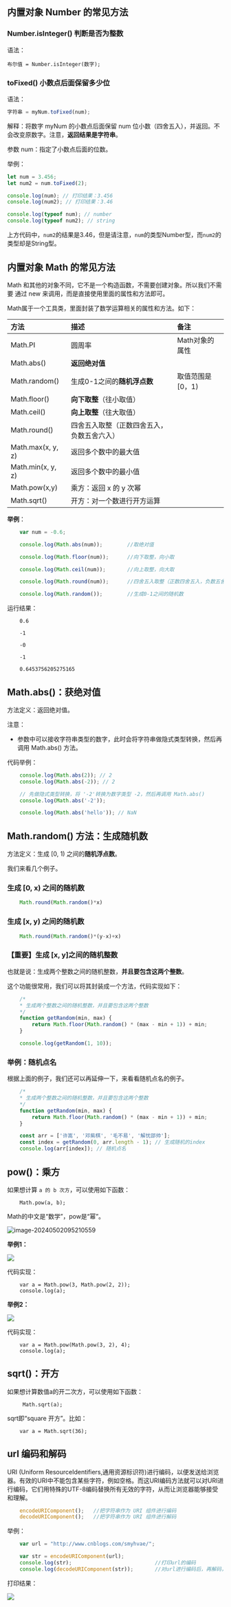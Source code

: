 
## 内置对象 Number 的常见方法


### Number.isInteger() 判断是否为整数

语法：

```
布尔值 = Number.isInteger(数字);
```


### toFixed() 小数点后面保留多少位

语法：

```js
字符串 = myNum.toFixed(num);
```

解释：将数字 myNum 的小数点后面保留 num 位小数（四舍五入），并返回。不会改变原数字。注意，**返回结果是字符串**。

参数 num：指定了小数点后面的位数。

举例：

```js
let num = 3.456;
let num2 = num.toFixed(2);

console.log(num); // 打印结果：3.456
console.log(num2); // 打印结果：3.46

console.log(typeof num); // number
console.log(typeof num2); // string
```

上方代码中，`num2`的结果是3.46，但是请注意，`num`的类型Number型，而`num2`的类型却是String型。


## 内置对象 Math 的常见方法

Math 和其他的对象不同，它不是一个构造函数，不需要创建对象。所以我们不需要 通过 new 来调用，而是直接使用里面的属性和方法即可。

Math属于一个工具类，里面封装了数学运算相关的属性和方法。如下：

| 方法 | 描述 | 备注 |
|:-------------|:-------------|:-------------|
| Math.PI | 圆周率 | Math对象的属性  |
| Math.abs() |  **返回绝对值** |  |
| Math.random() | 生成0-1之间的**随机浮点数** | 取值范围是 [0，1) |
| Math.floor() | **向下取整**（往小取值） |  |
| Math.ceil() | **向上取整**（往大取值） |  |
| Math.round() | 四舍五入取整（正数四舍五入，负数五舍六入） |  |
| Math.max(x, y, z)  | 返回多个数中的最大值 |  |
| Math.min(x, y, z)  | 返回多个数中的最小值 |  |
| Math.pow(x,y) | 乘方：返回 x 的 y 次幂 |  |
| Math.sqrt() | 开方：对一个数进行开方运算 |  |



**举例**：

```javascript
    var num = -0.6;

    console.log(Math.abs(num));        //取绝对值

    console.log(Math.floor(num));      //向下取整，向小取

    console.log(Math.ceil(num));       //向上取整，向大取

    console.log(Math.round(num));      //四舍五入取整（正数四舍五入，负数五舍六入）

    console.log(Math.random());        //生成0-1之间的随机数
```

运行结果：

```
    0.6

    -1

    -0

    -1

    0.6453756205275165
```

##  Math.abs()：获绝对值

方法定义：返回绝对值。

注意：

- 参数中可以接收字符串类型的数字，此时会将字符串做隐式类型转换，然后再调用 Math.abs() 方法。

代码举例：

```javascript
    console.log(Math.abs(2)); // 2
    console.log(Math.abs(-2)); // 2

    // 先做隐式类型转换，将 '-2'转换为数字类型 -2，然后再调用 Math.abs()
    console.log(Math.abs('-2'));

    console.log(Math.abs('hello')); // NaN
```

## Math.random() 方法：生成随机数

方法定义：生成 [0, 1) 之间的**随机浮点数**。

我们来看几个例子。

### 生成 [0, x) 之间的随机数

```javascript
    Math.round(Math.random()*x)
```


### 生成 [x, y) 之间的随机数

```javascript
    Math.round(Math.random()*(y-x)+x)
```

### 【重要】生成 [x, y]之间的随机整数

也就是说：生成两个整数之间的随机整数，**并且要包含这两个整数**。

这个功能很常用，我们可以将其封装成一个方法，代码实现如下：

```javascript
    /*
    * 生成两个整数之间的随机整数，并且要包含这两个整数
    */
    function getRandom(min, max) {
        return Math.floor(Math.random() * (max - min + 1)) + min;
    }

    console.log(getRandom(1, 10));
```

### 举例：随机点名

根据上面的例子，我们还可以再延伸一下，来看看随机点名的例子。

```javascript
    /*
    * 生成两个整数之间的随机整数，并且要包含这两个整数
    */
    function getRandom(min, max) {
        return Math.floor(Math.random() * (max - min + 1)) + min;
    }

    const arr = ['许嵩', '邓紫棋', '毛不易', '解忧邵帅'];
    const index = getRandom(0, arr.length - 1); // 生成随机的index
    console.log(arr[index]); // 随机点名
```


## pow()：乘方

如果想计算 `a 的 b 次方`，可以使用如下函数：

```
	Math.pow(a, b);
```

Math的中文是“数学”，pow是“幂”。

![image-20240502095210559](assets/16-内置对象：Number和Math/image-20240502095210559.png)

**举例1：**

![](assets/16-内置对象：Number和Math/20180117_1730.png)

代码实现：

```
	var a = Math.pow(3, Math.pow(2, 2));
	console.log(a);
```

**举例2：**

![](assets/16-内置对象：Number和Math/20180117_1740.png)

代码实现：

```
	var a = Math.pow(Math.pow(3, 2), 4);
	console.log(a);
```

## sqrt()：开方

如果想计算数值a的开二次方，可以使用如下函数：

```
	 Math.sqrt(a);
```

sqrt即“square 开方”。比如：

```
	var a = Math.sqrt(36);
```


## url 编码和解码

URI (Uniform ResourceIdentifiers,通用资源标识符)进行编码，以便发送给浏览器。有效的URI中不能包含某些字符，例如空格。而这URI编码方法就可以对URI进行编码，它们用特殊的UTF-8编码替换所有无效的字符，从而让浏览器能够接受和理解。

```javascript
    encodeURIComponent();   //把字符串作为 URI 组件进行编码
    decodeURIComponent();   //把字符串作为 URI 组件进行解码
```

举例：

```javascript
    var url = "http://www.cnblogs.com/smyhvae/";

    var str = encodeURIComponent(url);
    console.log(str);                           //打印url的编码
    console.log(decodeURIComponent(str));       //对url进行编码后，再解码，还原为url
```

打印结果：

![](assets/16-内置对象：Number和Math/20180202_1432.png)

